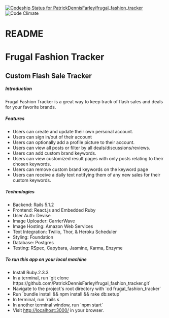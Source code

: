 [ ![Codeship Status for PatrickDennisFarley/frugal_fashion_tracker](https://app.codeship.com/projects/e8ded690-5dac-0135-c5eb-1a2b288d7643/status?branch=master)](https://app.codeship.com/projects/238277)
![Code Climate](https://codeclimate.com/github/PatrickDennisFarley/frugal_fashion_tracker.png)

# README

<h1>Frugal Fashion Tracker</h1>
<h2>Custom Flash Sale Tracker</h2>

<h5>Introduction</h5>
<p>Frugal Fashion Tracker is a great way to keep track of flash sales and deals for your favorite brands.</p>

<h5>Features</h5>
<ul>
<li>Users can create and update their own personal account.</li>
<li>Users can sign in/out of their account</li>
<li>Users can optionally add a profile picture to their account.</li>
<li>Users can view all posts or filter by all deals/discussions/reviews.</li>
<li>Users can add custom brand keywords.</li>
<li>Users can view customized result pages with only posts relating to their chosen keywords.</li>
<li>Users can remove custom brand keywords on the keyword page</li>
<li>Users can receive a daily text notifying them of any new sales for their custom keywords.</li>
</ul>

<h5>Technologies</h5>
<ul>
<li>Backend: Rails 5.1.2</li>
<li>Frontend: React.js and Embedded Ruby</li>
<li>User Auth: Devise</li>
<li>Image Uploader: CarrierWave</li>
<li>Image Hosting: Amazon Web Services</li>
<li>Text Integration: Twilio, Thor, & Heroku Scheduler</li>
<li>Styling: Foundation</li>
<li>Database: Postgres</li>
<li>Testing: RSpec, Capybara, Jasmine, Karma, Enzyme</li>
</ul>

<h5>To run this app on your local machine</h5>
<ul>
<li>Install Ruby.2.3.3</li>
<li>In a terminal, run `git clone https://github.com/PatrickDennisFarley/frugal_fashion_tracker.git`</li>
<li>Navigate to the project's root directory with `cd frugal_fashion_tracker`</li>
<li>Run `bundle install && npm install && rake db:setup`</li>
<li>In terminal, run `rails s`</li>
<li>In another terminal window, run  `npm start`</li>
<li>Visit <a href='http://localhost:3000/'>http://localhost:3000/</a> in your browser.</li>
</ul>
